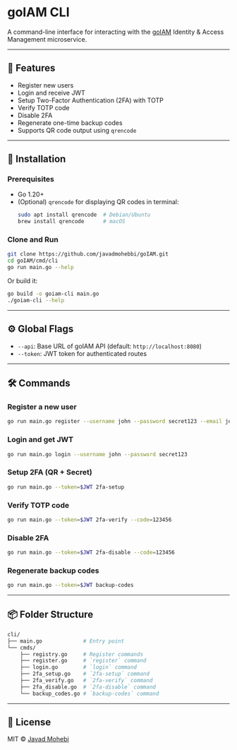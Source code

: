 # goIAM CLI

A command-line interface for interacting with the [goIAM](https://github.com/javadmohebbi/goIAM) Identity & Access Management microservice.

---

## 🔧 Features

- Register new users
- Login and receive JWT
- Setup Two-Factor Authentication (2FA) with TOTP
- Verify TOTP code
- Disable 2FA
- Regenerate one-time backup codes
- Supports QR code output using `qrencode`

---

## 🚀 Installation

### Prerequisites

- Go 1.20+
- (Optional) `qrencode` for displaying QR codes in terminal:
  ```bash
  sudo apt install qrencode  # Debian/Ubuntu
  brew install qrencode      # macOS
  ```

### Clone and Run

```bash
git clone https://github.com/javadmohebbi/goIAM.git
cd goIAM/cmd/cli
go run main.go --help
```

Or build it:

```bash
go build -o goiam-cli main.go
./goiam-cli --help
```

---

## ⚙️ Global Flags

- `--api`: Base URL of goIAM API (default: `http://localhost:8080`)
- `--token`: JWT token for authenticated routes

---

## 🛠 Commands

### Register a new user

```bash
go run main.go register --username john --password secret123 --email john@example.com --first John --last Doe
```

### Login and get JWT

```bash
go run main.go login --username john --password secret123
```

### Setup 2FA (QR + Secret)

```bash
go run main.go --token=$JWT 2fa-setup
```

### Verify TOTP code

```bash
go run main.go --token=$JWT 2fa-verify --code=123456
```

### Disable 2FA

```bash
go run main.go --token=$JWT 2fa-disable --code=123456
```

### Regenerate backup codes

```bash
go run main.go --token=$JWT backup-codes
```

---

## 📦 Folder Structure

```bash
cli/
├── main.go             # Entry point
└── cmds/
    ├── registry.go     # Register commands
    ├── register.go     # `register` command
    ├── login.go        # `login` command
    ├── 2fa_setup.go    # `2fa-setup` command
    ├── 2fa_verify.go   # `2fa-verify` command
    ├── 2fa_disable.go  # `2fa-disable` command
    └── backup_codes.go # `backup-codes` command
```

---

## 📝 License

MIT © [Javad Mohebi](https://github.com/javadmohebbi)
